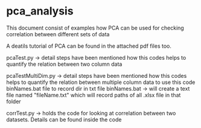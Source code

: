 # pca_analysis
This document consist of examples how PCA can be used for checking correlation between different sets of data

A deatils tutorial of PCA can be found in the attached pdf files too.


pcaTest.py -> 
detail steps have been mentioned how this codes helps to quantify the relation between two column data 

pcaTestMultiDim.py ->
detail steps have been mentioned how this codes helps to quantify the relation between multiple column data 
to use this code binNames.bat file to record dir in txt file 
binNames.bat -> will create a text file named "fileName.txt" which will record paths of all .xlsx file in that folder 


corrTest.py -> holds the code for looking at correlation between two datasets. Details can be found inside the code 
